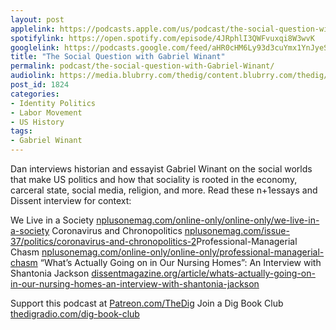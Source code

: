 ```yaml
---
layout: post
applelink: https://podcasts.apple.com/us/podcast/the-social-question-with-Gabriel-Winant/id1043245989?i=1000504202075
spotifylink: https://open.spotify.com/episode/4JRphlI3QWFvuxqi8W3wvK
googlelink: https://podcasts.google.com/feed/aHR0cHM6Ly93d3cuYmx1YnJyeS5jb20vZmVlZHMvdGhlZGlnLnhtbA/episode/aHR0cHM6Ly93d3cudGhlZGlncmFkaW8uY29tLz9wPTE4MjQ?sa=X&ved=0CAUQkfYCahcKEwi44f7r1b-AAxUAAAAAHQAAAAAQNg
title: "The Social Question with Gabriel Winant"
permalink: podcast/the-social-question-with-Gabriel-Winant/
audiolink: https://media.blubrry.com/thedig/content.blubrry.com/thedig/The_Dig-EP_287-Winant.mp3
post_id: 1824
categories: 
- Identity Politics
- Labor Movement
- US History
tags: 
- Gabriel Winant
---
```


Dan interviews historian and essayist Gabriel Winant on the social worlds that make US politics and how that sociality is rooted in the economy, carceral state, social media, religion, and more. Read these 
n+1essays and 
Dissent interview for context:

We Live in a Society 
[nplusonemag.com/online-only/online-only/we-live-in-a-society](https://nplusonemag.com/online-only/online-only/we-live-in-a-society)
Coronavirus and Chronopolitics 
[nplusonemag.com/issue-37/politics/coronavirus-and-chronopolitics-2](https://nplusonemag.com/issue-37/politics/coronavirus-and-chronopolitics-2)Professional-Managerial Chasm 
[nplusonemag.com/online-only/online-only/professional-managerial-chasm](https://nplusonemag.com/online-only/online-only/professional-managerial-chasm)
“What’s Actually Going on in Our Nursing Homes”: An Interview with Shantonia Jackson 
[dissentmagazine.org/article/whats-actually-going-on-in-our-nursing-homes-an-interview-with-shantonia-jackson](https://dissentmagazine.org/article/whats-actually-going-on-in-our-nursing-homes-an-interview-with-shantonia-jackson)

Support this podcast at 
[Patreon.com/TheDig](https://Patreon.com/TheDig)
Join a Dig Book Club 
[thedigradio.com/dig-book-club](https://thedigradio.com/dig-book-club)